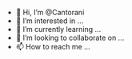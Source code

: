 - 👋 Hi, I’m @Cantorani
- 👀 I’m interested in ...
- 🌱 I’m currently learning ...
- 💞️ I’m looking to collaborate on ...
- 📫 How to reach me ...

<!---
Cantorani/Cantorani is a ✨ special ✨ repository because its `README.md` (this file) appears on your GitHub profile.
You can click the Preview link to take a look at your changes.
--->
